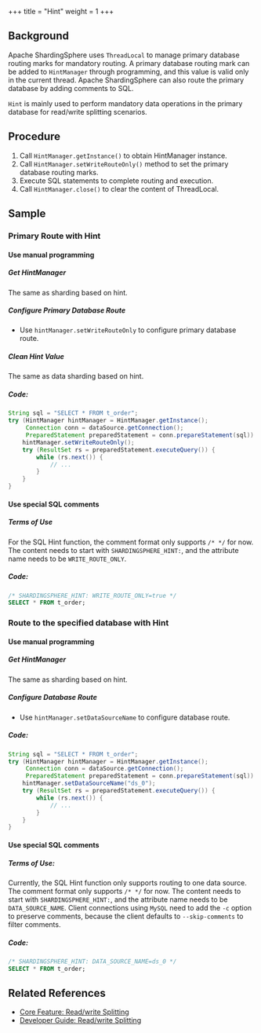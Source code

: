 +++
title = "Hint"
weight = 1
+++

## Background

Apache ShardingSphere uses `ThreadLocal` to manage primary database routing marks for mandatory routing. A primary database routing mark can be added to `HintManager` through programming, and this value is valid only in the current thread.
Apache ShardingSphere can also route the primary database by adding comments to SQL.

`Hint` is mainly used to perform mandatory data operations in the primary database for read/write splitting scenarios.

## Procedure

1. Call `HintManager.getInstance()` to obtain HintManager instance.
2. Call `HintManager.setWriteRouteOnly()` method to set the primary database routing marks.
3. Execute SQL statements to complete routing and execution.
4. Call `HintManager.close()` to clear the content of ThreadLocal.

## Sample

### Primary Route with Hint

#### Use manual programming

##### Get HintManager

The same as sharding based on hint.

##### Configure Primary Database Route

- Use `hintManager.setWriteRouteOnly` to configure primary database route.

##### Clean Hint Value

The same as data sharding based on hint.

##### Code:

```java
String sql = "SELECT * FROM t_order";
try (HintManager hintManager = HintManager.getInstance();
     Connection conn = dataSource.getConnection();
     PreparedStatement preparedStatement = conn.prepareStatement(sql)) {
    hintManager.setWriteRouteOnly();
    try (ResultSet rs = preparedStatement.executeQuery()) {
        while (rs.next()) {
            // ...
        }
    }
}
```

#### Use special SQL comments

##### Terms of Use

For the SQL Hint function, the comment format only supports `/* */` for now. The content needs to start with `SHARDINGSPHERE_HINT:`, and the attribute name needs to be `WRITE_ROUTE_ONLY`.

##### Code:
```sql
/* SHARDINGSPHERE_HINT: WRITE_ROUTE_ONLY=true */
SELECT * FROM t_order;
```

### Route to the specified database with Hint

#### Use manual programming

##### Get HintManager

The same as sharding based on hint.

##### Configure Database Route

- Use `hintManager.setDataSourceName` to configure database route.

##### Code:

```java
String sql = "SELECT * FROM t_order";
try (HintManager hintManager = HintManager.getInstance();
     Connection conn = dataSource.getConnection();
     PreparedStatement preparedStatement = conn.prepareStatement(sql)) {
    hintManager.setDataSourceName("ds_0");
    try (ResultSet rs = preparedStatement.executeQuery()) {
        while (rs.next()) {
            // ...
        }
    }
}
```

#### Use special SQL comments

##### Terms of Use:

Currently, the SQL Hint function only supports routing to one data source.
The comment format only supports `/* */` for now. The content needs to start with `SHARDINGSPHERE_HINT:`, and the attribute name needs to be `DATA_SOURCE_NAME`.
Client connections using `MySQL` need to add the `-c` option to preserve comments, because the client defaults to `--skip-comments` to filter comments.

##### Code:
```sql
/* SHARDINGSPHERE_HINT: DATA_SOURCE_NAME=ds_0 */
SELECT * FROM t_order;
```

## Related References

- [Core Feature: Read/write Splitting](/en/features/readwrite-splitting/)
- [Developer Guide: Read/write Splitting](/en/dev-manual/readwrite-splitting/)
